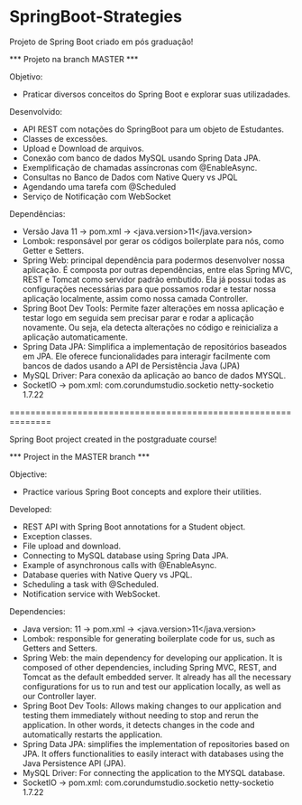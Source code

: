 # SpringBoot-Strategies
Projeto de Spring Boot criado em pós graduação!

*** Projeto na branch MASTER ***
 
Objetivo:
- Praticar diversos conceitos do Spring Boot e explorar suas utilizadades.

Desenvolvido:
- API REST com notações do SpringBoot para um objeto de Estudantes.
- Classes de excessões.
- Upload e Download de arquivos.
- Conexão com banco de dados MySQL usando Spring Data JPA.
- Exemplificação de chamadas assíncronas com @EnableAsync.
- Consultas no Banco de Dados com Native Query vs JPQL
- Agendando uma tarefa com @Scheduled
- Serviço de Notificação com WebSocket

Dependências:
- Versão Java 11 -> pom.xml ->	<java.version>11</java.version>
- Lombok: responsável por gerar os códigos boilerplate para nós, como Getter e Setters.
- Spring Web: principal dependência para podermos desenvolver nossa aplicação. É composta por outras dependências, entre elas Spring MVC, REST e Tomcat como servidor padrão embutido. Ela já possui todas as configurações necessárias para que possamos rodar e testar nossa aplicação localmente, assim como nossa camada Controller.
- Spring Boot Dev Tools: Permite fazer alterações em nossa aplicação e testar logo em seguida sem precisar parar e rodar a aplicação novamente. Ou seja, ela detecta alterações no código e reinicializa a aplicação automaticamente.
- Spring Data JPA: Simplifica a implementação de repositórios baseados em JPA. Ele oferece funcionalidades para interagir facilmente com bancos de dados usando a API de Persistência Java (JPA)
- MySQL Driver: Para conexão da aplicação ao banco de dados MYSQL.
- SocketIO -> pom.xml:
         <groupId>com.corundumstudio.socketio</groupId>
        	<artifactId>netty-socketio</artifactId>
        	<version>1.7.22</version>

==============================================================

Spring Boot project created in the postgraduate course!

*** Project in the MASTER branch ***

Objective:
- Practice various Spring Boot concepts and explore their utilities.

Developed:
- REST API with Spring Boot annotations for a Student object.
- Exception classes.
- File upload and download.
- Connecting to MySQL database using Spring Data JPA.
- Example of asynchronous calls with @EnableAsync.
- Database queries with Native Query vs JPQL.
- Scheduling a task with @Scheduled.
- Notification service with WebSocket.

Dependencies:
- Java version: 11 ->	pom.xml ->	<java.version>11</java.version>
- Lombok: responsible for generating boilerplate code for us, such as Getters and Setters.
- Spring Web: the main dependency for developing our application. It is composed of other dependencies, including Spring MVC, REST, and Tomcat as the default embedded server. It already has all the necessary configurations for us to run and test our application locally, as well as our Controller layer.
- Spring Boot Dev Tools: Allows making changes to our application and testing them immediately without needing to stop and rerun the application. In other words, it detects changes in the code and automatically restarts the application.
- Spring Data JPA: simplifies the implementation of repositories based on JPA. It offers functionalities to easily interact with databases using the Java Persistence API (JPA).
- MySQL Driver: For connecting the application to the MYSQL database.
- SocketIO -> pom.xml:
       <groupId>com.corundumstudio.socketio</groupId>
       <artifactId>netty-socketio</artifactId>
       <version>1.7.22</version>
